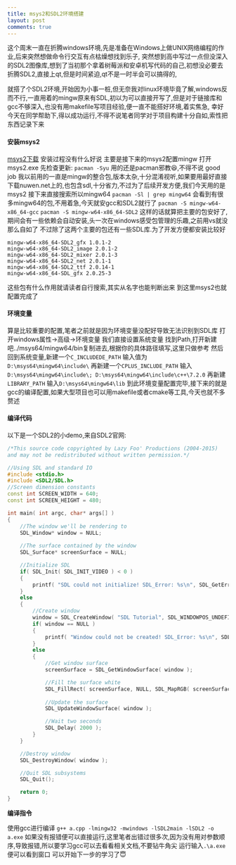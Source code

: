 ```yaml
---
title: msys2和SDL2环境搭建
layout: post
comments: true
---
```


这个周末一直在折腾windows环境,先是准备在Windows上做UNIX网络编程的作业,后来突然想做命令行交互有点枯燥想找到乐子,
突然想到高中写过一点但没深入的SDL2图像库,想到了当初那个拿着树莓派和安卓机写代码的自己,初想没必要去折腾SDL2,直接上qt,但是时间紧迫,qt不是一时半会可以搞得的,

就搭了个SDL2环境,开始因为小事一桩,但无奈我对linux环境毕竟了解,windows反而不行,一直用着的mingw原来有SDL,初以为可以直接开写了,但是对于链接库和gcc不够深入,也没有用makefile写项目经验,便一直不能搭好环境,着实焦急,
幸好今天在同学帮助下,得以成功运行,不得不说笔者同学对于项目构建十分自如,索性把东西记录下来

#### 安装msys2 ####

[msys2下载](http://www.msys2.org/ "msys2下载")
安装过程没有什么好说
主要是接下来的msys2配置mingw
打开msys2.exe
先检查更新:
`pacman -Syu`
用的还是pacman邪教:laughing:,不得不说 good job
我以前用的一直是mingw的整合包,版本太杂,十分混淆视听,如果要用最好直接下载nuwen.net上的,也包含sdl,十分省力,不过为了后续开发方便,我们今天用的是msys2
接下来直接搜索所以mingw64
`pacman -Sl | grep mingw64`
会看到有很多mingw64的包,不用着急,今天就安gcc和SDL2就行了
`pacman -S mingw-w64-x86_64-gcc`
`pacman -S mingw-w64-x86_64-SDL2`
这样的话就算把主要的包安好了,期间会有一些依赖会自动安装,头一次在windows感受包管理的乐趣,之前用vs就没那么自如了
不过除了这两个主要的包还有一些SDL库.为了开发方便都安装比较好
```
mingw-w64-x86_64-SDL2_gfx 1.0.1-2
mingw-w64-x86_64-SDL2_image 2.0.1-2 
mingw-w64-x86_64-SDL2_mixer 2.0.1-3
mingw-w64-x86_64-SDL2_net 2.0.1-1
mingw-w64-x86_64-SDL2_ttf 2.0.14-1 
mingw-w64-x86_64-SDL_gfx 2.0.25-3

```
这些包有什么作用就请读者自行搜索,其实从名字也能判断出来
到这里msys2也就配置完成了

#### 环境变量 ####

算是比较重要的配置,笔者之前就是因为环境变量没配好导致无法识别到SDL库
打开windows属性->高级->环境变量
我们直接设置系统变量
找到Path,打开新建吧../msys64/mingw64/bin复制进去,根据你的具体路径填写,这里只做参考
然后回到系统变量,新建一个`C_INCLUDEDE_PATH`
输入值为`D:\msys64\mingw64\include\`
再新建一个`CPLUS_INCLUDE_PATH`
输入`D:\msys64\mingw64\include\; D:\msys64\mingw64\include\c++\7.2.0`
再新建`LIBRARY_PATH`
输入`D:\msys64\mingw64\lib`
到此环境变量配置完毕,接下来的就是gcc的编译配置,如果大型项目也可以用makefile或者cmake等工具,今天也就不多赘述

#### 编译代码 ####

以下是一个SDL2的小demo,来自SDL2官网:
```cpp
/*This source code copyrighted by Lazy Foo' Productions (2004-2015)
and may not be redistributed without written permission.*/

//Using SDL and standard IO
#include <stdio.h>
#include <SDL2/SDL.h>
//Screen dimension constants
const int SCREEN_WIDTH = 640;
const int SCREEN_HEIGHT = 480;

int main( int argc, char* args[] )
{
	//The window we'll be rendering to
	SDL_Window* window = NULL;
	
	//The surface contained by the window
	SDL_Surface* screenSurface = NULL;

	//Initialize SDL
	if( SDL_Init( SDL_INIT_VIDEO ) < 0 )
	{
		printf( "SDL could not initialize! SDL_Error: %s\n", SDL_GetError() );
	}
	else
	{
		//Create window
		window = SDL_CreateWindow( "SDL Tutorial", SDL_WINDOWPOS_UNDEFINED, SDL_WINDOWPOS_UNDEFINED, SCREEN_WIDTH, SCREEN_HEIGHT, SDL_WINDOW_SHOWN );
		if( window == NULL )
		{
			printf( "Window could not be created! SDL_Error: %s\n", SDL_GetError() );
		}
		else
		{
			//Get window surface
			screenSurface = SDL_GetWindowSurface( window );

			//Fill the surface white
			SDL_FillRect( screenSurface, NULL, SDL_MapRGB( screenSurface->format, 0xFF, 0xFF, 0xFF ) );
			
			//Update the surface
			SDL_UpdateWindowSurface( window );

			//Wait two seconds
			SDL_Delay( 2000 );
		}
	}

	//Destroy window
	SDL_DestroyWindow( window );

	//Quit SDL subsystems
	SDL_Quit();

	return 0;
}
```

**编译指令**

使用gcc进行编译
`g++ a.cpp -lmingw32 -mwindows -lSDL2main -lSDL2 -o a.exe`
如果没有报错便可以直接运行,这里笔者出错过很多次,因为没有用对参数顺序,导致报错,所以要学习gcc可以去看看相关文档,不要钻牛角尖
运行输入`.\a.exe`
便可以看到窗口
可以开始下一步的学习了:innocent:
